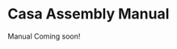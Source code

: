 # Casa Assembly Manual

Manual Coming soon!

<!-- Chapters:

- [Introduction](./chapters/00_introduction.md) -->
